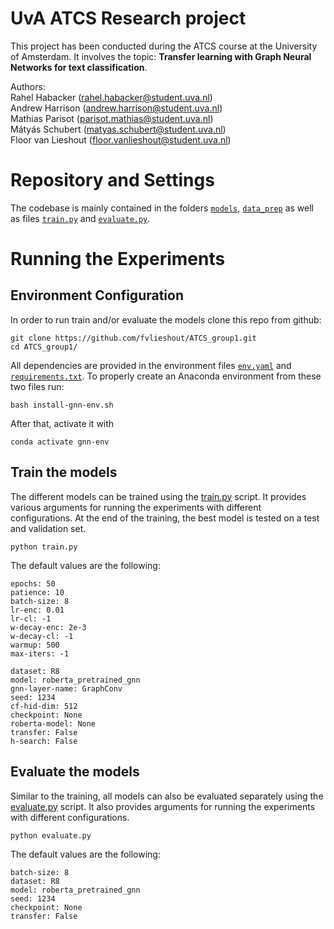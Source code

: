 # UvA ATCS Research project

This project has been conducted during the ATCS course at the University of Amsterdam. It involves the topic: **Transfer
learning with Graph Neural Networks for text classification**.

Authors:\
Rahel Habacker (rahel.habacker@student.uva.nl)\
Andrew Harrison (andrew.harrison@student.uva.nl)\
Mathias Parisot (parisot.mathias@student.uva.nl)\
Mátyás Schubert (matyas.schubert@student.uva.nl)\
Floor van Lieshout (floor.vanlieshout@student.uva.nl)

# Repository and Settings

The codebase is mainly contained in the folders [`models`](models), [`data_prep`](data_prep) as well as
files [`train.py`](train.py) and [`evaluate.py`](evaluate.py).

# Running the Experiments

## Environment Configuration

In order to run train and/or evaluate the models clone this repo from github:

```
git clone https://github.com/fvlieshout/ATCS_group1.git
cd ATCS_group1/
```

All dependencies are provided in the environment files [`env.yaml`](env.yaml) and [`requirements.txt`](requirements.txt).
To properly create an Anaconda environment from these two files run:

```
bash install-gnn-env.sh
```

After that, activate it with

```
conda activate gnn-env
```

## Train the models

The different models can be trained using the [train.py](train.py) script. It provides various arguments for running the
experiments with different configurations. At the end of the training, the best model is tested on a test and validation
set.

```
python train.py
```

The default values are the following:

```
epochs: 50
patience: 10
batch-size: 8
lr-enc: 0.01
lr-cl: -1
w-decay-enc: 2e-3
w-decay-cl: -1
warmup: 500
max-iters: -1

dataset: R8
model: roberta_pretrained_gnn
gnn-layer-name: GraphConv
seed: 1234
cf-hid-dim: 512
checkpoint: None
roberta-model: None
transfer: False
h-search: False
```

## Evaluate the models

Similar to the training, all models can also be evaluated separately using the [evaluate.py](evaluate.py)
script. It also provides arguments for running the experiments with different configurations.

```
python evaluate.py
```

The default values are the following:

```
batch-size: 8
dataset: R8
model: roberta_pretrained_gnn
seed: 1234
checkpoint: None
transfer: False
```